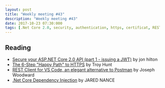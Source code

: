 ```yaml
---
layout: post
title: "Weekly meeting #43"
description: "Weekly meeting #43"
date: 2017-10-23 07:30:000
tags: [.Net Core 2.0, security, authentication, https, certificat, REST, VS Code, Dependency injection]
--- 
```

 
## Reading

* [Secure your ASP.NET Core 2.0 API (part 1 - issuing a JWT)](https://jonhilton.net/2017/10/11/secure-your-asp.net-core-2.0-api-part-1---issuing-a-jwt/) by jon hilton
* [The 6-Step "Happy Path" to HTTPS](https://www.troyhunt.com/the-6-step-happy-path-to-https/) by Troy Hunt
* [REST Client for VS Code, an elegant alternative to Postman](http://josephwoodward.co.uk/2017/10/rest-%20client-for-vs-Code-an-elegant-alternative-postman) by Joseph Woodward
* [.Net Core Dependency Injection](https://stackify.com/net-core-dependency-injection/) by JARED NANCE

